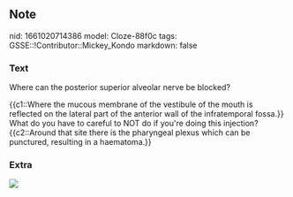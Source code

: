 ## Note
nid: 1661020714386
model: Cloze-88f0c
tags: GSSE::!Contributor::Mickey_Kondo
markdown: false

### Text
Where can the posterior superior alveolar nerve be blocked?
<div>
  {{c1::Where the mucous membrane of the vestibule of the mouth is
  reflected on the lateral part of the anterior wall of the
  infratemporal fossa.}}
</div>
<div>
  What do you have to careful to NOT do if you're doing this
  injection?
</div>
<div>
  {{c2::Around that site there is the pharyngeal plexus which can
  be punctured, resulting in a haematoma.}}
</div>

### Extra
<img src="O0bee.jl.wTD2rzndSjdKQ.jpg">
